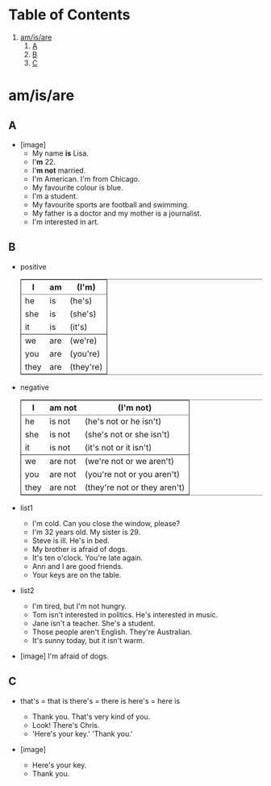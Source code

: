 
# Table of Contents

1.  [am/is/are](#org3146ede)
    1.  [A](#orgbc1ef24)
    2.  [B](#org36af4b8)
    3.  [C](#org82cac29)


<a id="org3146ede"></a>

# am/is/are


<a id="orgbc1ef24"></a>

## A

-   [image]
    -   My name **is** Lisa.
    -   I'**m** 22.
    -   I'**m not** married.
    -   I'm American. I'm from Chicago.
    -   My favourite colour is blue.
    -   I'm a student.
    -   My favourite sports are football and swimming.
    -   My father is a doctor and my mother is a journalist.
    -   I'm interested in art.


<a id="org36af4b8"></a>

## B

-   positive
    
    <table id="org22f9ebf" border="2" cellspacing="0" cellpadding="6" rules="groups" frame="hsides">
    
    
    <colgroup>
    <col  class="org-left" />
    
    <col  class="org-left" />
    
    <col  class="org-left" />
    </colgroup>
    <thead>
    <tr>
    <th scope="col" class="org-left">I</th>
    <th scope="col" class="org-left">am</th>
    <th scope="col" class="org-left">(I'm)</th>
    </tr>
    </thead>
    
    <tbody>
    <tr>
    <td class="org-left">he</td>
    <td class="org-left">is</td>
    <td class="org-left">(he's)</td>
    </tr>
    
    
    <tr>
    <td class="org-left">she</td>
    <td class="org-left">is</td>
    <td class="org-left">(she's)</td>
    </tr>
    
    
    <tr>
    <td class="org-left">it</td>
    <td class="org-left">is</td>
    <td class="org-left">(it's)</td>
    </tr>
    </tbody>
    
    <tbody>
    <tr>
    <td class="org-left">we</td>
    <td class="org-left">are</td>
    <td class="org-left">(we're)</td>
    </tr>
    
    
    <tr>
    <td class="org-left">you</td>
    <td class="org-left">are</td>
    <td class="org-left">(you're)</td>
    </tr>
    
    
    <tr>
    <td class="org-left">they</td>
    <td class="org-left">are</td>
    <td class="org-left">(they're)</td>
    </tr>
    </tbody>
    </table>

-   negative
    
    <table id="orgb458c09" border="2" cellspacing="0" cellpadding="6" rules="groups" frame="hsides">
    
    
    <colgroup>
    <col  class="org-left" />
    
    <col  class="org-left" />
    
    <col  class="org-left" />
    </colgroup>
    <thead>
    <tr>
    <th scope="col" class="org-left">I</th>
    <th scope="col" class="org-left">am not</th>
    <th scope="col" class="org-left">(I'm not)</th>
    </tr>
    </thead>
    
    <tbody>
    <tr>
    <td class="org-left">he</td>
    <td class="org-left">is not</td>
    <td class="org-left">(he's not  or he isn't)</td>
    </tr>
    
    
    <tr>
    <td class="org-left">she</td>
    <td class="org-left">is not</td>
    <td class="org-left">(she's not  or she isn't)</td>
    </tr>
    
    
    <tr>
    <td class="org-left">it</td>
    <td class="org-left">is not</td>
    <td class="org-left">(it's not  or it isn't)</td>
    </tr>
    </tbody>
    
    <tbody>
    <tr>
    <td class="org-left">we</td>
    <td class="org-left">are not</td>
    <td class="org-left">(we're not  or we aren't)</td>
    </tr>
    
    
    <tr>
    <td class="org-left">you</td>
    <td class="org-left">are not</td>
    <td class="org-left">(you're not or you aren't)</td>
    </tr>
    
    
    <tr>
    <td class="org-left">they</td>
    <td class="org-left">are not</td>
    <td class="org-left">(they're not or they aren't)</td>
    </tr>
    </tbody>
    </table>

-   list1
    -   I'm cold. Can you close the window, please?
    -   I'm 32 years old. My sister is 29.
    -   Steve is ill. He's in bed.
    -   My brother is afraid of dogs.
    -   It's ten o'clock. You're late again.
    -   Ann and I are good friends.
    -   Your keys are on the table.

-   list2
    -   I'm tired, but I'm not hungry.
    -   Tom isn't interested in politics. He's interested in music.
    -   Jane isn't a teacher. She's a student.
    -   Those people aren't English. They're Australian.
    -   It's sunny today, but it isn't warm.

-   [image] I'm afraid of dogs.


<a id="org82cac29"></a>

## C

-   that's = that is there's = there is here's = here is
    -   Thank you. That's very kind of you.
    -   Look! There's Chris.
    -   'Here's your key.' 'Thank you.'

-   [image]
    -   Here's your key.
    -   Thank you.


